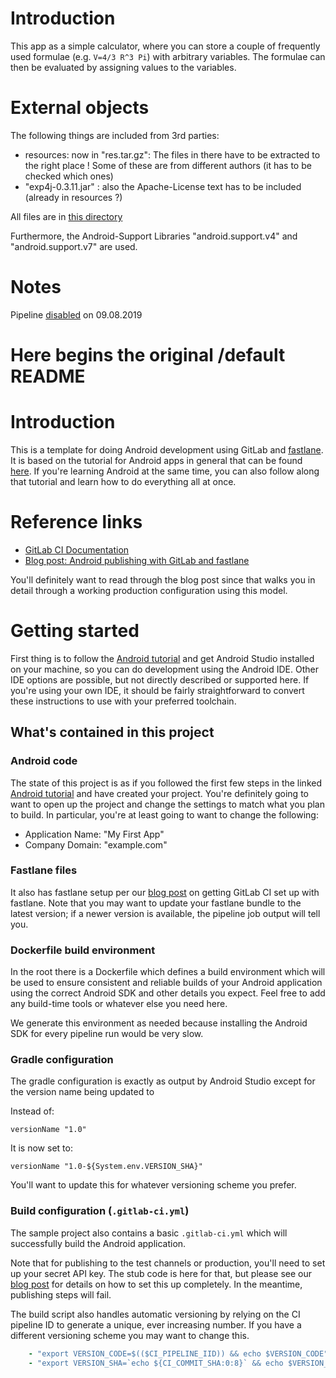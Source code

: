 # Introduction
This app as a simple calculator, where you can store a couple of frequently used formulae (e.g. `V=4/3 R^3 Pi`) with arbitrary variables.
The formulae can then be evaluated by assigning values to the variables. 

# External objects
The following things are included from 3rd parties:
- resources: now in "res.tar.gz": The files in there have to be extracted to the right place ! Some of these are from different authors 
             (it has to be checked which ones)
- "exp4j-0.3.11.jar" : also the Apache-License text has to be included (already in resources ?)

All files are in [this directory](https://gitlab.com/emtap/formeval/tree/master/app/src/main/Files2Integrate)

Furthermore, the Android-Support Libraries "android.support.v4" and "android.support.v7" are used.

# Notes
Pipeline [disabled](https://gitlab.com/emtap/formeval/edit#js-shared-permissions) on 09.08.2019


# Here begins the original  /default README
# Introduction

This is a template for doing Android development using GitLab and [fastlane](https://fastlane.tools/).
It is based on the tutorial for Android apps in general that can be found [here](https://developer.android.com/training/basics/firstapp/). 
If you're learning Android at the same time, you can also follow along that
tutorial and learn how to do everything all at once.

# Reference links

- [GitLab CI Documentation](https://docs.gitlab.com/ee/ci/)
- [Blog post: Android publishing with GitLab and fastlane](https://about.gitlab.com/2019/01/28/android-publishing-with-gitlab-and-fastlane/)

You'll definitely want to read through the blog post since that walks you in detail
through a working production configuration using this model.

# Getting started

First thing is to follow the [Android tutorial](https://developer.android.com/training/basics/firstapp/) and
get Android Studio installed on your machine, so you can do development using
the Android IDE. Other IDE options are possible, but not directly described or
supported here. If you're using your own IDE, it should be fairly straightforward
to convert these instructions to use with your preferred toolchain.

## What's contained in this project

### Android code

The state of this project is as if you followed the first few steps in the linked
[Android tutorial](https://developer.android.com/training/basics/firstapp/) and
have created your project. You're definitely going to want to open up the
project and change the settings to match what you plan to build. In particular,
you're at least going to want to change the following:

- Application Name: "My First App"
- Company Domain: "example.com"

### Fastlane files

It also has fastlane setup per our [blog post](https://about.gitlab.com/2019/01/28/android-publishing-with-gitlab-and-fastlane/) on
getting GitLab CI set up with fastlane. Note that you may want to update your
fastlane bundle to the latest version; if a newer version is available, the pipeline
job output will tell you.

### Dockerfile build environment

In the root there is a Dockerfile which defines a build environment which will be
used to ensure consistent and reliable builds of your Android application using
the correct Android SDK and other details you expect. Feel free to add any
build-time tools or whatever else you need here.

We generate this environment as needed because installing the Android SDK
for every pipeline run would be very slow.

### Gradle configuration

The gradle configuration is exactly as output by Android Studio except for the
version name being updated to 

Instead of:

`versionName "1.0"`

It is now set to:

`versionName "1.0-${System.env.VERSION_SHA}"`

You'll want to update this for whatever versioning scheme you prefer.

### Build configuration (`.gitlab-ci.yml`)

The sample project also contains a basic `.gitlab-ci.yml` which will successfully 
build the Android application.

Note that for publishing to the test channels or production, you'll need to set
up your secret API key. The stub code is here for that, but please see our
[blog post](https://about.gitlab.com/2019/01/28/android-publishing-with-gitlab-and-fastlane/) for
details on how to set this up completely. In the meantime, publishing steps will fail.

The build script also handles automatic versioning by relying on the CI pipeline
ID to generate a unique, ever increasing number. If you have a different versioning
scheme you may want to change this.

```yaml
    - "export VERSION_CODE=$(($CI_PIPELINE_IID)) && echo $VERSION_CODE"
    - "export VERSION_SHA=`echo ${CI_COMMIT_SHA:0:8}` && echo $VERSION_SHA"
```